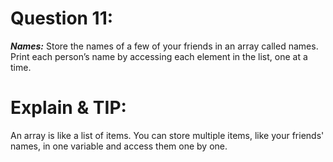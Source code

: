 # Question 11: 
***Names:*** Store the names of a few of your friends in an array called names. Print each person’s name by accessing each element in the list, one at a time.

# Explain & TIP: 
An array is like a list of items. You can store multiple items, like your friends' names, in one variable and
access them one by one.